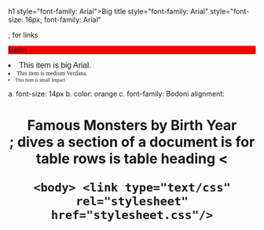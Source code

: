 h1 style="font-family: Arial">Big title</h1>
style="font-family: Arial"
style="font-size: 16px; font-family: Arial"

<a href="website address"><div></div></a> ; for links


<p style="background-color: red;">Hello!</p>


<li style="font-size: 16px; font-family: Arial"> This item is big Arial.</li>
<li style="font-size: 12px; font-family: Verdana">This item is medium Verdana.</li>
<li style="font-size: 10px; font-family: Impact"> This item is small Impact.</li>


a. font-size: 14px
b. color: orange
c. font-family: Bodoni
alignment: <h1 style="text-align:center">

 <th colspan="2"> Famous Monsters by Birth Year</th>
 <div> </div> ; dives a section of a document
 <tr> </tr> is for table rows
 <th> </th> is table heading
 <

	<body> <link type="text/css" rel="stylesheet" href="stylesheet.css"/>
